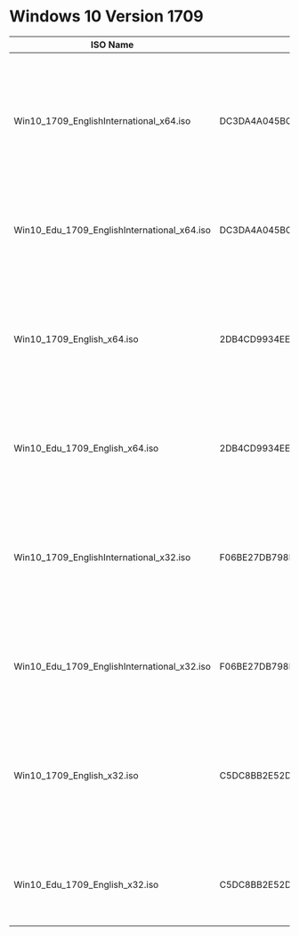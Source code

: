 # Windows 10 Version 1709

|ISO Name|SHA256|Language|Architecture|Editions|
|---|---|---|---|---|
|Win10_1709_EnglishInternational_x64.iso|DC3DA4A045BC9CA8B4DA43EA922E68DCDAEF7CAA73C4677F965A10A2C945C251|English (UK)|64 Bit|Windows 10 Home<br>Windows 10 Home SL<br>Windows 10 Pro<br>Windows 10 Home N<br>Windows 10 Pro N|
|Win10_Edu_1709_EnglishInternational_x64.iso|DC3DA4A045BC9CA8B4DA43EA922E68DCDAEF7CAA73C4677F965A10A2C945C251|English (UK)|64 Bit|Windows 10 Education<br>Windows 10 Education N|
|Win10_1709_English_x64.iso|2DB4CD9934EE41C25C382A9B7AC361085D1CC0CD45F7651B5C0ADFBC418C8CE5|English (US)|64 Bit|Windows 10 Home<br>Windows 10 Home SL<br>Windows 10 Pro<br>Windows 10 Home N<br>Windows 10 Pro N|
|Win10_Edu_1709_English_x64.iso|2DB4CD9934EE41C25C382A9B7AC361085D1CC0CD45F7651B5C0ADFBC418C8CE5|English (US)|64 Bit|Windows 10 Education<br>Windows 10 Education N|
|Win10_1709_EnglishInternational_x32.iso|F06BE27DB798DD79D6FCBF881FEE0F1156B0E540C8101EB94F76E65EC50CEC60|English (UK)|32 Bit|Windows 10 Home<br>Windows 10 Home SL<br>Windows 10 Pro<br>Windows 10 Home N<br>Windows 10 Pro N|
|Win10_Edu_1709_EnglishInternational_x32.iso|F06BE27DB798DD79D6FCBF881FEE0F1156B0E540C8101EB94F76E65EC50CEC60|English (UK)|32 Bit|Windows 10 Education<br>Windows 10 Education N|
|Win10_1709_English_x32.iso|C5DC8BB2E52DE9EA19A8AF09E8B65C69094879AF2A2D63084349EC52D2883864|English (US)|32 Bit|Windows 10 Home<br>Windows 10 Home SL<br>Windows 10 Pro<br>Windows 10 Home N<br>Windows 10 Pro N|
|Win10_Edu_1709_English_x32.iso|C5DC8BB2E52DE9EA19A8AF09E8B65C69094879AF2A2D63084349EC52D2883864|English (US)|32 Bit|Windows 10 Education<br>Windows 10 Education N|
